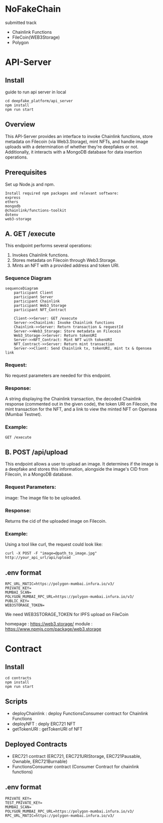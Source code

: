 # NoFakeChain

submitted track
- Chainlink Functions
- FileCoin(WEB3Storage)
- Polygon


# API-Server
## Install
guide to run api server in local

```
cd deepfake_platform/api_server 
npm install
npm run start
```
## Overview
This API-Server provides an interface to invoke Chainlink functions, store metadata on Filecoin (via Web3.Storage), mint NFTs, and handle image uploads with a determination of whether they're deepfakes or not. Additionally, it interacts with a MongoDB database for data insertion operations.

## Prerequisites
Set up Node.js and npm.
```
Install required npm packages and relevant software:
express
ethers
mongodb
@chainlink/functions-toolkit
dotenv
web3-storage
```

## A. GET /execute
This endpoint performs several operations:
1. Invokes Chainlink functions.
2. Stores metadata on Filecoin through Web3.Storage.
3. Mints an NFT with a provided address and token URI.

### Sequence Diagram
```mermaid
sequenceDiagram
    participant Client
    participant Server
    participant Chainlink
    participant Web3_Storage
    participant NFT_Contract

    Client->>Server: GET /execute
    Server->>Chainlink: Invoke Chainlink functions
    Chainlink->>Server: Return transaction & requestId
    Server->>Web3_Storage: Store metadata on Filecoin
    Web3_Storage->>Server: Return tokenURI
    Server->>NFT_Contract: Mint NFT with tokenURI
    NFT_Contract->>Server: Return mint transaction
    Server->>Client: Send Chainlink tx, tokenURI, mint tx & Opensea link
```

### Request:
No request parameters are needed for this endpoint.
### Response:
A string displaying the Chainlink transaction, the decoded Chainlink response (commented out in the given code), the token URI on Filecoin, the mint transaction for the NFT, and a link to view the minted NFT on Opensea (Mumbai Testnet).
### Example:
```
GET /execute
```

## B. POST /api/upload
This endpoint allows a user to upload an image. It determines if the image is a deepfake and stores this information, alongside the image's CID from Filecoin, in a MongoDB database.

### Request Parameters:
image: The image file to be uploaded.
### Response:
Returns the cid of the uploaded image on Filecoin.
### Example:
Using a tool like curl, the request could look like:
```
curl -X POST -F "image=@path_to_image.jpg" http://your_api_url/api/upload
```
## .env format
```
RPC_URL_MATIC=https://polygon-mumbai.infura.io/v3/
PRIVATE_KEY=
MUMBAI_SCAN=
POLYGON_MUMBAI_RPC_URL=https://polygon-mumbai.infura.io/v3/
PUBLIC_KEY=
WEB3STORAGE_TOKEN=
```
We need WEB3STORAGE_TOKEN for IPFS upload on FileCoin

homepage : https://web3.storage/
module : https://www.npmjs.com/package/web3.storage

# Contract

## Install
```
cd contracts
npm install
npm run start
```

## Scripts
- deployChainlink : deploy FunctionsConsumer contract for Chainlink Functions
- deployNFT : deply ERC721 NFT
- getTokenURI : getTokenURI of NFT

## Deployed Contracts
- ERC721 contract (ERC721, ERC721URIStorage, ERC721Pausable, Ownable, ERC721Burnable)
- FunctionsConsumer contract (Consumer Contract for chainlink functions)

## .env format

```
PRIVATE_KEY=
TEST_PRIVATE_KEY=
MUMBAI_SCAN=
POLYGON_MUMBAI_RPC_URL=https://polygon-mumbai.infura.io/v3/
RPC_URL_MATIC=https://polygon-mumbai.infura.io/v3/
```




